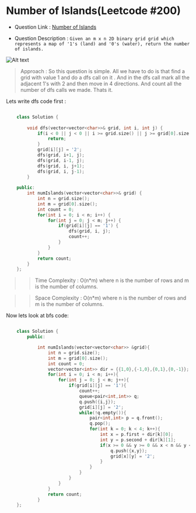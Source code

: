 # Number of Islands(Leetcode #200)

* Question Link :  [Number of Islands](https://leetcode.com/problems/number-of-islands/)


* Question Description :
```Given an m x n 2D binary grid grid which represents a map of '1's (land) and '0's (water), return the number of islands.```

![Alt text](image-18.png)

> Approach : So this question is simple. All we have to do is that find a grid with value 1 and do a dfs call on it . And in the dfs call mark all the adjacent 1's with 2 and then move in 4 directions. And count all the number of dfs calls we made. Thats it.


Lets write dfs code first : 

```cpp

    class Solution {
        
        void dfs(vector<vector<char>>& grid, int i, int j) {
            if(i < 0 || j < 0 || i >= grid.size() || j >= grid[0].size() || grid[i][j] != '1') {
                return;
            }
            grid[i][j] = '2';
            dfs(grid, i+1, j);
            dfs(grid, i-1, j);
            dfs(grid, i, j+1);
            dfs(grid, i, j-1);
        }
        
    public:
        int numIslands(vector<vector<char>>& grid) {
            int n = grid.size();
            int m = grid[0].size();
            int count = 0;
            for(int i = 0; i < n; i++) {
                for(int j = 0; j < m; j++) {
                    if(grid[i][j] == '1') {
                        dfs(grid, i, j);
                        count++;
                    }
                }
            }
            return count;
        }
    };

```


>>Time Complexity : O(n*m) where n is the number of rows and m is the number of columns.

>> Space Complexity : O(n*m) where n is the number of rows and m is the number of columns.

Now lets look at bfs code: 

```cpp

    class Solution {
        public: 

            int numIslands(vector<vector<char>> &grid){ 
                int n = grid.size();
                int m = grid[0].size();
                int count = 0;
                vector<vector<int>> dir = {{1,0},{-1,0},{0,1},{0,-1}};
                for(int i = 0; i < n; i++){
                    for(int j = 0; j < m; j++){
                        if(grid[i][j] == '1'){
                            count++;
                            queue<pair<int,int>> q;
                            q.push({i,j});
                            grid[i][j] = '2';
                            while(!q.empty()){
                                pair<int,int> p = q.front();
                                q.pop();
                                for(int k = 0; k < 4; k++){
                                    int x = p.first + dir[k][0];
                                    int y = p.second + dir[k][1];
                                    if(x >= 0 && y >= 0 && x < n && y < m && grid[x][y] == '1'){
                                        q.push({x,y});
                                        grid[x][y] = '2';
                                    }
                                }
                            }
                        }
                    }
                }
                return count;
            }
    };

```